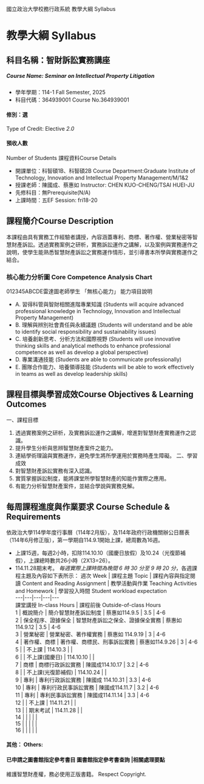 國立政治大學校務行政系統 教學大綱 Syllabus
# 教學大綱 Syllabus
##  科目名稱：智財訴訟實務講座
#####  Course Name: Seminar on Intellectual Property Litigation
  * 學年學期：114-1 Fall Semester, 2025 
  * 科目代碼：364939001 Course No.364939001
#### 修別：選
Type of Credit: Elective 
_2.0_
#### 預收人數
Number of Students
課程資料Course Details
  * 開課單位：科智碩1B、科智碩2B Course Department:Graduate Institute of Technology, Innovation and Intellectual Property Management/M/1&2 
  * 授課老師：陳國成、蔡惠如 Instructor: CHEN KUO-CHENG/TSAI HUEI-JU 
  * 先修科目：無Prerequisite(N/A)
  * 上課時間：五EF Session: fri18-20
##  課程簡介Course Description
本課程由具有實務工作經驗者講授，內容涵蓋專利、商標、著作權、營業秘密等智慧財產訴訟。透過實務案例之研析，實務訴訟運作之講解，以及案例與實務運作之說明，使學生能熟悉智慧財產訴訟之實務運作情形，並引導書本所學與實務運作之結合。
###  核心能力分析圖 Core Competence Analysis Chart
012345ABCDE雷達圖老師學生
「無核心能力」 
能力項目說明
  * A. 習得科管與智財相關進階專業知識 (Students will acquire advanced professional knowledge in Technology, Innovation and Intellectual Property Management)
  * B. 理解與辨別社會責任與永續議題 (Students will understand and be able to identify social responsibility and sustainability issues)
  * C. 培養創新思考、分析方法和國際視野 (Students will use innovative thinking skills and analytical methods to enhance professional competence as well as develop a global perspective)
  * D. 專業溝通技能 (Students are able to communicate professionally)
  * E. 團隊合作能力、培養領導技能 (Students will be able to work effectively in teams as well as develop leadership skills)
##  課程目標與學習成效Course Objectives & Learning Outcomes 
一、課程目標
1. 透過實務案例之研析，及實務訴訟運作之講解，增進對智慧財產實務運作之認識。
2. 提升學生分析與思辨智慧財產案件之能力。
3. 連結學術理論與實務運作，避免學生將所學運用於實務時產生障礙。
二、學習成效
1. 對智慧財產訴訟實務有深入認識。
2. 實質掌握訴訟制度，能將課堂所學智慧財產的知能作實際之應用。
3. 有能力分析智慧財產案件，並結合學說與實務見解。
##  每周課程進度與作業要求 Course Schedule & Requirements
依政治大學114學年度行事曆（114年2月版），及114年政府行政機關辦公日曆表（114年6月修正版），第一學期自114.9.1開始上課，總周數為16週。
  * 上課15週，每週2小時，扣除114.10.10（國慶日放假）及10.24（光復節補假），上課總時數共26小時（2X13=26）。
  * 114.11.28期末考。
_每週實際上課時間為晚間_ _6_ _時_ _30_ _分至_ _9_ _時_ _20_ _分_，各週課程主題及內容如下表所示：
週次 Week |  課程主題 Topic |  課程內容與指定閱讀 Content and Reading Assignment |  教學活動與作業 Teaching Activities and Homework |  學習投入時間 Student workload expectation  
---|---|---|---|---  
課堂講授 In-class Hours |  課程前後 Outside-of-class Hours  
1 |  概說簡介 |  簡介智慧財產訴訟制度 |  蔡惠如114.9.5 |  3.5 |  4-6  
2 |  保全程序、證據保全 |  智慧財產訴訟之保全、證據保全實務 |  蔡惠如 114.9.12 |  3.5 |  4-6  
3 |  營業秘密 |  營業秘密、著作權實務 |  蔡惠如 114.9.19 |  3 |  4-6   
4 |  著作權、商標 |  著作權、商標民、刑事訴訟實務 |  蔡惠如114.9.26 |  3  |  4-6   
5 |  |  不上課 |  114.10.3 |  |   
6 |  |  不上課(國慶日) |  114.10.10 |  |   
7 |  商標 |  商標行政訴訟實務 |  陳國成114.10.17 |  3.2 |  4-6   
8 |  |  不上課(光復節補假) |  114.10.24 |  |   
9 |  專利 |  專利行政訴訟實務 |  陳國成 114.10.31 |  3.3 |  4-6  
10 |  專利 |  專利行政民事訴訟實務 |  陳國成114.11.7 |  3.2 |  4-6  
11 |  專利 |  專利民事訴訟實務 |  陳國成114.11.14 |  3.3 |  4-6  
12 |  |  不上課 |  114.11.21 |  |   
13 |  |  期末考試 |  114.11.28 |  |   
14 |  |  |  |  |   
15 |  |  |  |  |   
16 |  |  |  |  |   
####  其他： Others:
####  已申請之圖書館指定參考書目  圖書館指定參考書查詢 |相關處理要點
維護智慧財產權，務必使用正版書籍。 Respect Copyright.